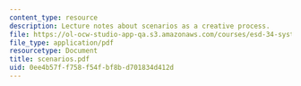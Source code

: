 ```yaml
---
content_type: resource
description: Lecture notes about scenarios as a creative process.
file: https://ol-ocw-studio-app-qa.s3.amazonaws.com/courses/esd-34-system-architecture-january-iap-2007/0ee4b57ff758f54fbf8bd701834d412d_scenarios.pdf
file_type: application/pdf
resourcetype: Document
title: scenarios.pdf
uid: 0ee4b57f-f758-f54f-bf8b-d701834d412d
---
```

